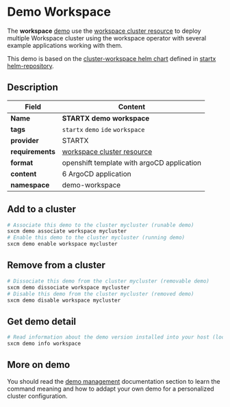# Demo Workspace

The **workspace** [demo](../../5-demos) use the [workspace cluster resource](../../resources/workspace) to deploy multiple Workspace cluster using the workspace operator with several example applications working with them.

This demo is based on the [cluster-workspace helm chart](https://helm-repository.readthedocs.io/en/latest/charts/cluster-workspace) defined in [startx helm-repository](https://helm-repository.readthedocs.io).

## Description

| Field            | Content                                                 |
| ---------------- | ------------------------------------------------------- |
| **Name**         | **STARTX demo workspace**                               |
| **tags**         | `startx` `demo` `ide` `workspace`                     |
| **provider**     | STARTX                                                  |
| **requirements** | [workspace cluster resource](../../resources/workspace) |
| **format**       | openshift template with argoCD application              |
| **content**      | 6 ArgoCD application                                    |
| **namespace**    | demo-workspace                                          |

## Add to a cluster

```bash
# Associate this demo to the cluster mycluster (runable demo)
sxcm demo associate workspace mycluster
# Enable this demo to the cluster mycluster (running demo)
sxcm demo enable workspace mycluster
```

## Remove from a cluster

```bash
# Dissociate this demo from the cluster mycluster (removable demo)
sxcm demo dissociate workspace mycluster
# Disable this demo from the cluster mycluster (removed demo)
sxcm demo disable workspace mycluster
```

## Get demo detail

```bash
# Read information about the demo version installed into your host (local)
sxcm demo info workspace
```

## More on demo

You should read the [demo management](../../5-demos) documentation section to learn the command
meaning and how to addapt your own demo for a personalized cluster configuration.
